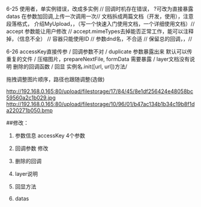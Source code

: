 6-25
使用者，单实例错误，改成多实例 //
回调时机存在错误， ?可改为直接暴露datas 在参数加回调,上传一次调用一次//
文档拆成两篇文档（开发，使用），注意段落格式， 介绍MyUpload，，（写一个快速入门使用文档，一个详细使用文档）//
accept 参数能让用户修改 //
accept.mimeTypes去掉能否正常工作，能可以注释掉，（信息不全） //
容器只能使用ID //
参数dnd名，不合适 //
保留总的回调，，//



6-26
accessKey直接传参 /
回调参数不对 /
duplicate 参数暴露出来 默认可以传重复的文件 /
压缩图片，prepareNextFile, formData 需要暴露 /
layer文档没有说明
删除的回调函数 /
回显 实例名.init([url, url])方法/

拖拽调整图片顺序，路径也跟随调整(选做)


http://192.168.0.165:80/upload/filestorage/17/84/45/8e1df256424e48058bc59560a2c1b029.jpg
http://192.168.0.165:80/upload/filestorage/10/96/01/b47ac134b1b34c19b8f1da220271b050.bmp

##修改：
 1. 参数信息
    accessKey
    4个参数

 2. 回调参数 修改
 3. 删除的回调
 4. layer说明
 5. 回显方法
 6. datas 



